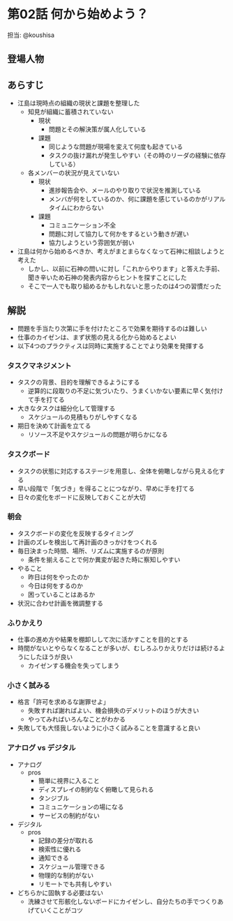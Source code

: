 # 第02話 何から始めよう？

担当: @koushisa

## 登場人物


## あらすじ

- 江島は現時点の組織の現状と課題を整理した
  - 知見が組織に蓄積されていない
    - 現状
      - 問題とその解決策が属人化している
    - 課題
      - 同じような問題が現場を変えて何度も起きている
      - タスクの抜け漏れが発生しやすい（その時のリーダの経験に依存している）
  - 各メンバーの状況が見えていない
    - 現状
      - 進捗報告会や、メールのやり取りで状況を推測している
      - メンバが何をしているのか、何に課題を感じているのかがリアルタイムにわからない
    - 課題
      - コミュニケーション不全
      - 問題に対して協力して何かをするという動きが遅い
      - 協力しようという雰囲気が弱い
- 江島は何から始めるべきか、考えがまとまらなくなって石神に相談しようと考えた
  - しかし、以前に石神の問いに対し「これからやります」と答えた手前、聞き辛いため石神の発表内容からヒントを探すことにした
  - そこで一人でも取り組めるかもしれないと思ったのは4つの習慣だった

## 解説

- 問題を手当たり次第に手を付けたところで効果を期待するのは難しい
- 仕事のカイゼンは、まず状態の見える化から始めるとよい
- 以下4つのプラクティスは同時に実施することでより効果を発揮する

### タスクマネジメント

- タスクの背景、目的を理解できるようにする
  - 逆算的に段取りの不足に気づいたり、うまくいかない要素に早く気付けて手を打てる
- 大きなタスクは細分化して管理する
  - スケジュールの見積もりがしやすくなる
- 期日を決めて計画を立てる
  - リソース不足やスケジュールの問題が明らかになる

### タスクボード

- タスクの状態に対応するステージを用意し、全体を俯瞰しながら見える化する
- 早い段階で「気づき」を得ることにつながり、早めに手を打てる
- 日々の変化をボードに反映しておくことが大切

### 朝会

- タスクボードの変化を反映するタイミング
- 計画のズレを検出して再計画のきっかけをつくれる
- 毎日決まった時間、場所、リズムに実施するのが原則
  - 条件を揃えることで何か異変が起きた時に察知しやすい
- やること
  - 昨日は何をやったのか
  - 今日は何をするのか
  - 困っていることはあるか
-   状況に合わせ計画を微調整する

### ふりかえり

- 仕事の進め方や結果を棚卸しして次に活かすことを目的とする
- 時間がないとやらなくなることが多いが、むしろふりかえりだけは続けるようにしたほうが良い
  - カイゼンする機会を失ってしまう

### 小さく試みる

- 格言「許可を求めるな謝罪せよ」
  - 失敗すれば謝ればよい、機会損失のデメリットのほうが大きい
  - やってみればいろんなことがわかる
- 失敗しても大怪我しないように小さく試みることを意識すると良い

### アナログ vs デジタル

- アナログ
  - pros
    - 簡単に視界に入ること
    - ディスプレイの制約なく俯瞰して見られる
    - タンジブル
    - コミュニケーションの場になる
    - サービスの制約がない
- デジタル
  - pros
    - 記録の差分が取れる
    - 検索性に優れる
    - 通知できる
    - スケジュール管理できる
    - 物理的な制約がない
    - リモートでも共有しやすい
- どちらかに固執する必要はない
  - 洗練させて形骸化しないボードにカイゼンし、自分たちの手でつくりあげていくことがコツ
